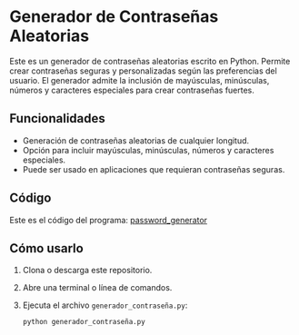 # Generador de Contraseñas Aleatorias

Este es un generador de contraseñas aleatorias escrito en Python. Permite crear contraseñas seguras y personalizadas según las preferencias del usuario. El generador admite la inclusión de mayúsculas, minúsculas, números y caracteres especiales para crear contraseñas fuertes.

## Funcionalidades

- Generación de contraseñas aleatorias de cualquier longitud.
- Opción para incluir mayúsculas, minúsculas, números y caracteres especiales.
- Puede ser usado en aplicaciones que requieran contraseñas seguras.

## Código

Este es el código del programa: [password_generator](generador_contraseña.py)

## Cómo usarlo

1. Clona o descarga este repositorio.
2. Abre una terminal o línea de comandos.
3. Ejecuta el archivo `generador_contraseña.py`:

   ```bash
   python generador_contraseña.py